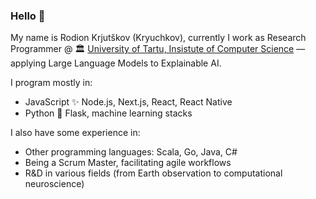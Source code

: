 ### Hello 👋

My name is Rodion Krjutškov (Kryuchkov), currently I work as Research Programmer @ 🏛️ [University of Tartu, Insistute of Computer Science](https://cs.ut.ee/en) &mdash; applying Large Language Models to Explainable AI.

I program mostly in:
- JavaScript ✨ Node.js, Next.js, React, React Native
- Python 🐍 Flask, machine learning stacks

I also have some experience in:
- Other programming languages: Scala, Go, Java, C#
- Being a Scrum Master, facilitating agile workflows
- R&D in various fields (from Earth observation to computational neuroscience)

<!--
**krkv/krkv** is a ✨ _special_ ✨ repository because its `README.md` (this file) appears on your GitHub profile.

Here are some ideas to get you started:

- 🔭 I’m currently working on ...
- 🌱 I’m currently learning ...
- 👯 I’m looking to collaborate on ...
- 🤔 I’m looking for help with ...
- 💬 Ask me about ...
- 📫 How to reach me: ...
- 😄 Pronouns: ...
- ⚡ Fun fact: ...
-->
